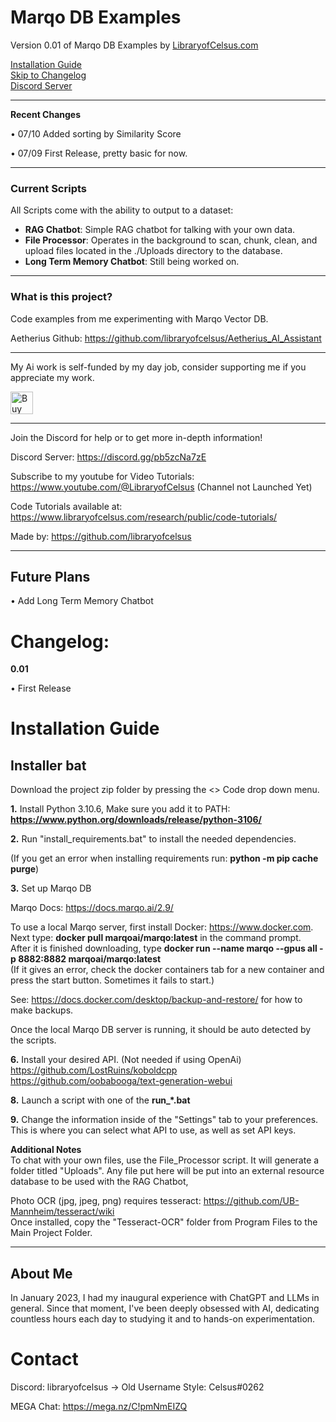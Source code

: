 # Marqo DB Examples
Version 0.01 of Marqo DB Examples by [LibraryofCelsus.com](https://www.libraryofcelsus.com)  
  
[Installation Guide](#installation-guide)  
[Skip to Changelog](#changelog)  
[Discord Server](https://discord.gg/pb5zcNa7zE)

------
**Recent Changes**

• 07/10 Added sorting by Similarity Score

• 07/09 First Release, pretty basic for now.

------

### Current Scripts

All Scripts come with the ability to output to a dataset:

- **RAG Chatbot**: Simple RAG chatbot for talking with your own data.
- **File Processor**: Operates in the background to scan, chunk, clean, and upload files located in the ./Uploads directory to the database.
- **Long Term Memory Chatbot**: Still being worked on.
------


### What is this project?

Code examples from me experimenting with Marqo Vector DB.  

Aetherius Github: https://github.com/libraryofcelsus/Aetherius_AI_Assistant

------

My Ai work is self-funded by my day job, consider supporting me if you appreciate my work.

<a href='https://ko-fi.com/libraryofcelsus' target='_blank'><img height='36' style='border:0px;height:36px;' src='https://storage.ko-fi.com/cdn/kofi3.png?v=3' border='0' alt='Buy Me a Coffee at ko-fi.com' /></a>

------

Join the Discord for help or to get more in-depth information!

Discord Server: https://discord.gg/pb5zcNa7zE

Subscribe to my youtube for Video Tutorials: https://www.youtube.com/@LibraryofCelsus (Channel not Launched Yet)

Code Tutorials available at: https://www.libraryofcelsus.com/research/public/code-tutorials/

Made by: https://github.com/libraryofcelsus


------


## Future Plans

• Add Long Term Memory Chatbot

# Changelog: 
**0.01** 

• First Release


# Installation Guide

## Installer bat

Download the project zip folder by pressing the <> Code drop down menu.

**1.** Install Python 3.10.6, Make sure you add it to PATH: **https://www.python.org/downloads/release/python-3106/**

**2.** Run "install_requirements.bat" to install the needed dependencies.  

(If you get an error when installing requirements run: **python -m pip cache purge**)

**3.** Set up Marqo DB

Marqo Docs: https://docs.marqo.ai/2.9/  

To use a local Marqo server, first install Docker: https://www.docker.com.  
Next type: **docker pull marqoai/marqo:latest** in the command prompt.  
After it is finished downloading, type **docker run --name marqo --gpus all -p 8882:8882 marqoai/marqo:latest**   
(If it gives an error, check the docker containers tab for a new container and press the start button.  Sometimes it fails to start.)  

See: https://docs.docker.com/desktop/backup-and-restore/ for how to make backups.

Once the local Marqo DB server is running, it should be auto detected by the scripts.  

**6.** Install your desired API.  (Not needed if using OpenAi)  
https://github.com/LostRuins/koboldcpp  
https://github.com/oobabooga/text-generation-webui  

**8.** Launch a script with one of the **run_*.bat** 

**9.** Change the information inside of the "Settings" tab to your preferences.  This is where you can select what API to use, as well as set API keys.


**Additional Notes**  
To chat with your own files, use the File_Processor script.  It will generate a folder titled "Uploads".  Any file put here will be put into an external resource database to be used with the RAG Chatbot,

Photo OCR (jpg, jpeg, png) requires tesseract: https://github.com/UB-Mannheim/tesseract/wiki  
Once installed, copy the "Tesseract-OCR" folder from Program Files to the Main Project Folder.  




-----

## About Me

In January 2023, I had my inaugural experience with ChatGPT and LLMs in general. Since that moment, I've been deeply obsessed with AI, dedicating countless hours each day to studying it and to hands-on experimentation.

# Contact
Discord: libraryofcelsus      -> Old Username Style: Celsus#0262

MEGA Chat: https://mega.nz/C!pmNmEIZQ


